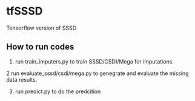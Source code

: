 # tfSSSD
Tensorflow version of SSSD

## How to run codes

1. run train_imputers.py to train SSSD/CSDI/Mega for imputations.  

2 run evaluate_sssd/csdi/mega.py to genegrate and evaluate the missing data results.

3. run predict.py to do the predcition 
